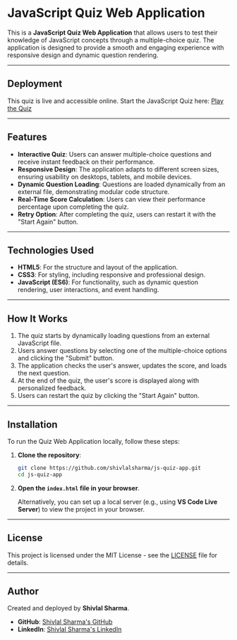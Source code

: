 # JavaScript Quiz Web Application

This is a **JavaScript Quiz Web Application** that allows users to test their knowledge of JavaScript concepts through a multiple-choice quiz. The application is designed to provide a smooth and engaging experience with responsive design and dynamic question rendering.

---

## Deployment

This quiz is live and accessible online. Start the JavaScript Quiz here: [Play the Quiz](https://quiz03.netlify.app/)

---

## Features

- **Interactive Quiz**: Users can answer multiple-choice questions and receive instant feedback on their performance.
- **Responsive Design**: The application adapts to different screen sizes, ensuring usability on desktops, tablets, and mobile devices.
- **Dynamic Question Loading**: Questions are loaded dynamically from an external file, demonstrating modular code structure.
- **Real-Time Score Calculation**: Users can view their performance percentage upon completing the quiz.
- **Retry Option**: After completing the quiz, users can restart it with the "Start Again" button.

---

## Technologies Used

- **HTML5**: For the structure and layout of the application.
- **CSS3**: For styling, including responsive and professional design.
- **JavaScript (ES6)**: For functionality, such as dynamic question rendering, user interactions, and event handling.

---

## How It Works

1. The quiz starts by dynamically loading questions from an external JavaScript file.
2. Users answer questions by selecting one of the multiple-choice options and clicking the "Submit" button.
3. The application checks the user's answer, updates the score, and loads the next question.
4. At the end of the quiz, the user's score is displayed along with personalized feedback.
5. Users can restart the quiz by clicking the "Start Again" button.

---

## Installation

To run the Quiz Web Application locally, follow these steps:

1. **Clone the repository**:
    ```bash
    git clone https://github.com/shivlalsharma/js-quiz-app.git
    cd js-quiz-app
    ```

2. **Open the `index.html` file in your browser**.

   Alternatively, you can set up a local server (e.g., using **VS Code Live Server**) to view the project in your browser.

---

## License

This project is licensed under the MIT License - see the [LICENSE](LICENSE) file for details.

---

## Author

Created and deployed by **Shivlal Sharma**.  
- **GitHub**: [Shivlal Sharma's GitHub](https://github.com/shivlalsharma)
- **LinkedIn**: [Shivlal Sharma's LinkedIn](https://www.linkedin.com/in/shivlal-sharma-56ba5a284/)